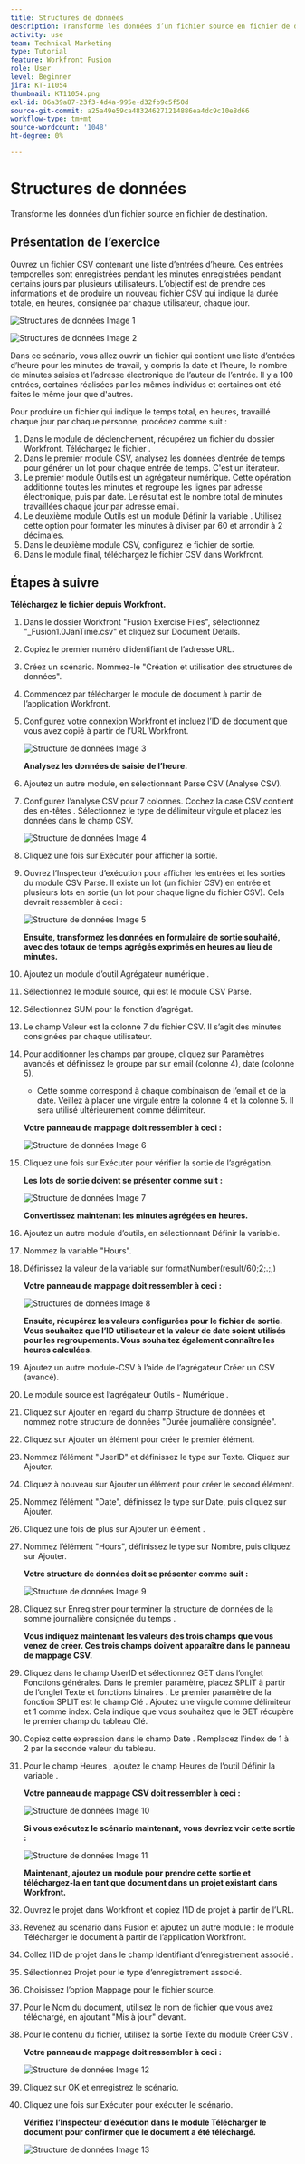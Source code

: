 ```yaml
---
title: Structures de données
description: Transforme les données d’un fichier source en fichier de destination. (Doit comporter entre 60 et 160 caractères, mais 58 caractères)
activity: use
team: Technical Marketing
type: Tutorial
feature: Workfront Fusion
role: User
level: Beginner
jira: KT-11054
thumbnail: KT11054.png
exl-id: 06a39a87-23f3-4d4a-995e-d32fb9c5f50d
source-git-commit: a25a49e59ca483246271214886ea4dc9c10e8d66
workflow-type: tm+mt
source-wordcount: '1048'
ht-degree: 0%

---
```


# Structures de données

Transforme les données d’un fichier source en fichier de destination.

## Présentation de l’exercice

Ouvrez un fichier CSV contenant une liste d’entrées d’heure. Ces entrées temporelles sont enregistrées pendant les minutes enregistrées pendant certains jours par plusieurs utilisateurs. L’objectif est de prendre ces informations et de produire un nouveau fichier CSV qui indique la durée totale, en heures, consignée par chaque utilisateur, chaque jour.

![Structures de données Image 1](../12-exercises/assets/data-structures-walkthrough-1.png)

![Structures de données Image 2](../12-exercises/assets/data-structures-walkthrough-2.png)


Dans ce scénario, vous allez ouvrir un fichier qui contient une liste d’entrées d’heure pour les minutes de travail, y compris la date et l’heure, le nombre de minutes saisies et l’adresse électronique de l’auteur de l’entrée. Il y a 100 entrées, certaines réalisées par les mêmes individus et certaines ont été faites le même jour que d&#39;autres.

Pour produire un fichier qui indique le temps total, en heures, travaillé chaque jour par chaque personne, procédez comme suit :

1. Dans le module de déclenchement, récupérez un fichier du dossier Workfront. Téléchargez le fichier .
1. Dans le premier module CSV, analysez les données d’entrée de temps pour générer un lot pour chaque entrée de temps. C&#39;est un itérateur.
1. Le premier module Outils est un agrégateur numérique. Cette opération additionne toutes les minutes et regroupe les lignes par adresse électronique, puis par date. Le résultat est le nombre total de minutes travaillées chaque jour par adresse email.
1. Le deuxième module Outils est un module Définir la variable . Utilisez cette option pour formater les minutes à diviser par 60 et arrondir à 2 décimales.
1. Dans le deuxième module CSV, configurez le fichier de sortie.
1. Dans le module final, téléchargez le fichier CSV dans Workfront.

## Étapes à suivre

**Téléchargez le fichier depuis Workfront.**

1. Dans le dossier Workfront &quot;Fusion Exercise Files&quot;, sélectionnez &quot;_Fusion1.0JanTime.csv&quot; et cliquez sur Document Details.
1. Copiez le premier numéro d’identifiant de l’adresse URL.
1. Créez un scénario. Nommez-le &quot;Création et utilisation des structures de données&quot;.
1. Commencez par télécharger le module de document à partir de l’application Workfront.
1. Configurez votre connexion Workfront et incluez l’ID de document que vous avez copié à partir de l’URL Workfront.

   ![Structure de données Image 3](../12-exercises/assets/data-structures-walkthrough-3.png)

   **Analysez les données de saisie de l’heure.**

1. Ajoutez un autre module, en sélectionnant Parse CSV (Analyse CSV).
1. Configurez l’analyse CSV pour 7 colonnes. Cochez la case CSV contient des en-têtes . Sélectionnez le type de délimiteur virgule et placez les données dans le champ CSV.

   ![Structure de données Image 4](../12-exercises/assets/data-structures-walkthrough-4.png)

1. Cliquez une fois sur Exécuter pour afficher la sortie.
1. Ouvrez l’Inspecteur d’exécution pour afficher les entrées et les sorties du module CSV Parse. Il existe un lot (un fichier CSV) en entrée et plusieurs lots en sortie (un lot pour chaque ligne du fichier CSV). Cela devrait ressembler à ceci :

   ![Structure de données Image 5](../12-exercises/assets/data-structures-walkthrough-5.png)

   **Ensuite, transformez les données en formulaire de sortie souhaité, avec des totaux de temps agrégés exprimés en heures au lieu de minutes.**

1. Ajoutez un module d’outil Agrégateur numérique .
1. Sélectionnez le module source, qui est le module CSV Parse.
1. Sélectionnez SUM pour la fonction d’agrégat.
1. Le champ Valeur est la colonne 7 du fichier CSV. Il s’agit des minutes consignées par chaque utilisateur.
1. Pour additionner les champs par groupe, cliquez sur Paramètres avancés et définissez le groupe par sur email (colonne 4), date (colonne 5).

   + Cette somme correspond à chaque combinaison de l’email et de la date. Veillez à placer une virgule entre la colonne 4 et la colonne 5. Il sera utilisé ultérieurement comme délimiteur.

   **Votre panneau de mappage doit ressembler à ceci :**

   ![Structure de données Image 6](../12-exercises/assets/data-structures-walkthrough-6.png)

1. Cliquez une fois sur Exécuter pour vérifier la sortie de l’agrégation.

   **Les lots de sortie doivent se présenter comme suit :**

   ![Structure de données Image 7](../12-exercises/assets/data-structures-walkthrough-7.png)

   **Convertissez maintenant les minutes agrégées en heures.**

1. Ajoutez un autre module d’outils, en sélectionnant Définir la variable.
1. Nommez la variable &quot;Hours&quot;.
1. Définissez la valeur de la variable sur formatNumber(result/60;2;.;,)

   **Votre panneau de mappage doit ressembler à ceci :**

   ![Structures de données Image 8](../12-exercises/assets/data-structures-walkthrough-8.png)

   **Ensuite, récupérez les valeurs configurées pour le fichier de sortie. Vous souhaitez que l’ID utilisateur et la valeur de date soient utilisés pour les regroupements. Vous souhaitez également connaître les heures calculées.**

1. Ajoutez un autre module-CSV à l’aide de l’agrégateur Créer un CSV (avancé).
1. Le module source est l’agrégateur Outils - Numérique .
1. Cliquez sur Ajouter en regard du champ Structure de données et nommez notre structure de données &quot;Durée journalière consignée&quot;.
1. Cliquez sur Ajouter un élément pour créer le premier élément.
1. Nommez l’élément &quot;UserID&quot; et définissez le type sur Texte. Cliquez sur Ajouter.
1. Cliquez à nouveau sur Ajouter un élément pour créer le second élément.
1. Nommez l’élément &quot;Date&quot;, définissez le type sur Date, puis cliquez sur Ajouter.
1. Cliquez une fois de plus sur Ajouter un élément .
1. Nommez l’élément &quot;Hours&quot;, définissez le type sur Nombre, puis cliquez sur Ajouter.

   **Votre structure de données doit se présenter comme suit :**

   ![Structure de données Image 9](../12-exercises/assets/data-structures-walkthrough-9.png)

1. Cliquez sur Enregistrer pour terminer la structure de données de la somme journalière consignée du temps .

   **Vous indiquez maintenant les valeurs des trois champs que vous venez de créer. Ces trois champs doivent apparaître dans le panneau de mappage CSV.**

1. Cliquez dans le champ UserID et sélectionnez GET dans l’onglet Fonctions générales. Dans le premier paramètre, placez SPLIT à partir de l’onglet Texte et fonctions binaires . Le premier paramètre de la fonction SPLIT est le champ Clé . Ajoutez une virgule comme délimiteur et 1 comme index. Cela indique que vous souhaitez que le GET récupère le premier champ du tableau Clé.
1. Copiez cette expression dans le champ Date . Remplacez l’index de 1 à 2 par la seconde valeur du tableau.
1. Pour le champ Heures , ajoutez le champ Heures de l’outil Définir la variable .

   **Votre panneau de mappage CSV doit ressembler à ceci :**

   ![Structure de données Image 10](../12-exercises/assets/data-structures-walkthrough-10.png)

   **Si vous exécutez le scénario maintenant, vous devriez voir cette sortie :**

   ![Structure de données Image 11](../12-exercises/assets/data-structures-walkthrough-11.png)

   **Maintenant, ajoutez un module pour prendre cette sortie et téléchargez-la en tant que document dans un projet existant dans Workfront.**

1. Ouvrez le projet dans Workfront et copiez l’ID de projet à partir de l’URL.
1. Revenez au scénario dans Fusion et ajoutez un autre module : le module Télécharger le document à partir de l’application Workfront.
1. Collez l’ID de projet dans le champ Identifiant d’enregistrement associé .
1. Sélectionnez Projet pour le type d’enregistrement associé.
1. Choisissez l’option Mappage pour le fichier source.
1. Pour le Nom du document, utilisez le nom de fichier que vous avez téléchargé, en ajoutant &quot;Mis à jour&quot; devant.
1. Pour le contenu du fichier, utilisez la sortie Texte du module Créer CSV .

   **Votre panneau de mappage doit ressembler à ceci :**

   ![Structure de données Image 12](../12-exercises/assets/data-structures-walkthrough-12.png)

1. Cliquez sur OK et enregistrez le scénario.
1. Cliquez une fois sur Exécuter pour exécuter le scénario.

   **Vérifiez l’Inspecteur d’exécution dans le module Télécharger le document pour confirmer que le document a été téléchargé.**

   ![Structure de données Image 13](../12-exercises/assets/data-structures-walkthrough-13.png)
